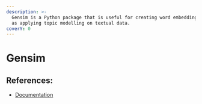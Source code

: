```yaml
---
description: >-
  Gensim is a Python package that is useful for creating word embeddings as well
  as applying topic modelling on textual data.
coverY: 0
---
```


# Gensim





## References:&#x20;

* [Documentation](https://radimrehurek.com/gensim/)

